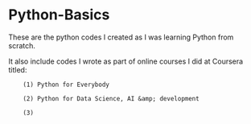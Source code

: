 # Python-Basics
These are the python codes I created as I was learning Python from scratch.

It also include codes I wrote as part of online courses I did at Coursera titled:

        (1) Python for Everybody

        (2) Python for Data Science, AI &amp; development

        (3)
